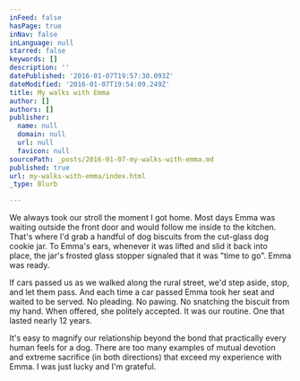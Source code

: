 ```yaml
---
inFeed: false
hasPage: true
inNav: false
inLanguage: null
starred: false
keywords: []
description: ''
datePublished: '2016-01-07T19:57:30.093Z'
dateModified: '2016-01-07T19:54:09.249Z'
title: My walks with Emma
author: []
authors: []
publisher:
  name: null
  domain: null
  url: null
  favicon: null
sourcePath: _posts/2016-01-07-my-walks-with-emma.md
published: true
url: my-walks-with-emma/index.html
_type: Blurb

---
```

We always took our stroll the moment I got home. Most days Emma was waiting outside the front door and would follow me inside to the kitchen. That's where I'd grab a handful of dog biscuits from the cut-glass dog cookie jar. To Emma's ears, whenever it was lifted and slid it back into place, the jar's frosted glass stopper signaled that it was "time to go". Emma was ready.

If cars passed us as we walked along the rural street, we'd step aside, stop, and let them pass. And each time a car passed Emma took her seat and waited to be served. No pleading. No pawing. No snatching the biscuit from my hand. When offered, she politely accepted. It was our routine. One that lasted nearly 12 years. 

It's easy to magnify our relationship beyond the bond that practically every human feels for a dog. There are too many examples of mutual devotion and extreme sacrifice (in both directions) that exceed my experience with Emma. I was just lucky and I'm grateful.